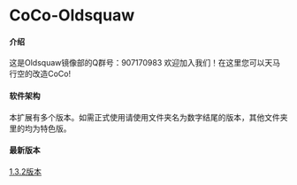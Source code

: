 # CoCo-Oldsquaw

#### 介绍
这是Oldsquaw镜像部的Q群号：907170983 欢迎加入我们！在这里您可以天马行空的改造CoCo!

#### 软件架构
本扩展有多个版本。如需正式使用请使用文件夹名为数字结尾的版本，其他文件夹里的均为特色版。

#### 最新版本
[1.3.2版本](https://coco.codemao.cn/http-widget-proxy/https@SEP@static.codemao.cn/coco/player/unstable/B1HWnezI6.text/html?hash=FoQZPjndSZyTe4mXblPF5YMQJ6h7)
